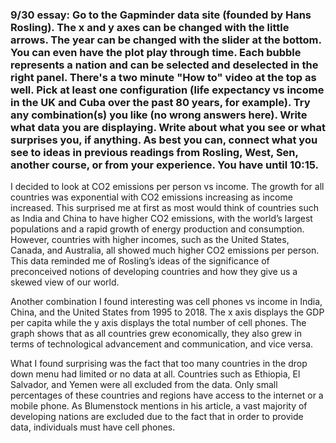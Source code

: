 ### 9/30 essay: Go to the Gapminder data site (founded by Hans Rosling). The x and y axes can be changed with the little arrows. The year can be changed with the slider at the bottom. You can even have the plot play through time. Each bubble represents a nation and can be selected and deselected in the right panel. There's a two minute "How to" video at the top as well. Pick at least one configuration (life expectancy vs income in the UK and Cuba over the past 80 years, for example). Try any combination(s) you like (no wrong answers here). Write what data you are displaying. Write about what you see or what surprises you, if anything. As best you can, connect what you see to ideas in previous readings from Rosling, West, Sen, another course, or from your experience. You have until 10:15.

I decided to look at CO2 emissions per person vs income. The growth for all countries was exponential with CO2 emissions increasing as income increased. This surprised me at first as most would think of countries such as India and China to have higher CO2 emissions, with the world’s largest populations and a rapid growth of energy production and consumption. However, countries with higher incomes, such as the United States, Canada, and Australia, all showed much higher CO2 emissions per person. This data reminded me of Rosling’s ideas of the significance of preconceived notions of developing countries and how they give us a skewed view of our world. 

Another combination I found interesting was cell phones vs income in India, China, and the United States from 1995 to 2018. The x axis displays the GDP per capita while the y axis displays the total number of cell phones. The graph shows that as all countries grew economically, they also grew in terms of technological advancement and communication, and vice versa.

What I found surprising was the fact that too many countries in the drop down menu had limited or no data at all. Countries such as Ethiopia, El Salvador, and Yemen were all excluded from the data. Only small percentages of these countries and regions have access to the internet or a mobile phone. As Blumenstock mentions in his article, a vast majority of developing nations are excluded due to the fact that in order to provide data, individuals must have cell phones. 

